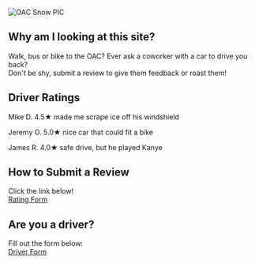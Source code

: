 ![OAC Snow PIC](https://user-images.githubusercontent.com/98415276/151035930-c703d36c-b35d-41be-9d88-7185fb62c49b.png)

## Why am I looking at this site?
Walk, bus or bike to the OAC? Ever ask a coworker with a car to drive you back?  
Don't be shy, submit a review to give them feedback or roast them!

## Driver Ratings 
Mike D.  4.5★  made me scrape ice off his windshield  
  
Jeremy O. 5.0★  nice car that could fit a bike

James R. 4.0★  safe drive, but he played Kanye   

## How to Submit a Review 
Click the link below!  
<a href=" https://forms.gle/CbV54sRvDHQCc3zFA "> Rating Form </a>

## Are you a driver?
Fill out the form below:  
<a href=" https://forms.gle/osUtTuGwvAQiQJKA6 "> Driver Form </a>
